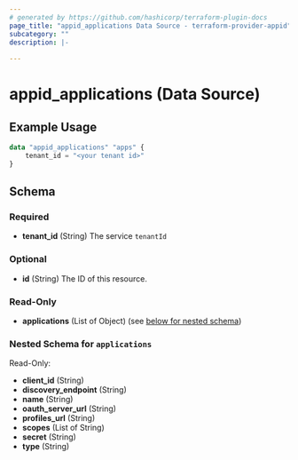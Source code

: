 ```yaml
---
# generated by https://github.com/hashicorp/terraform-plugin-docs
page_title: "appid_applications Data Source - terraform-provider-appid"
subcategory: ""
description: |-
  
---
```


# appid_applications (Data Source)



## Example Usage

```terraform
data "appid_applications" "apps" {
    tenant_id = "<your tenant id>"    
}
```

<!-- schema generated by tfplugindocs -->
## Schema

### Required

- **tenant_id** (String) The service `tenantId`

### Optional

- **id** (String) The ID of this resource.

### Read-Only

- **applications** (List of Object) (see [below for nested schema](#nestedatt--applications))

<a id="nestedatt--applications"></a>
### Nested Schema for `applications`

Read-Only:

- **client_id** (String)
- **discovery_endpoint** (String)
- **name** (String)
- **oauth_server_url** (String)
- **profiles_url** (String)
- **scopes** (List of String)
- **secret** (String)
- **type** (String)


